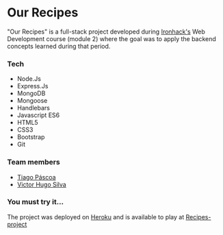 # Our Recipes

"Our Recipes" is a full-stack project developed during [Ironhack's](https://www.ironhack.com/) Web Development course  (module 2) where the goal was to apply the backend concepts learned during that period.

### Tech
- Node.Js
- Express.Js
- MongoDB
- Mongoose
- Handlebars 
- Javascript ES6
- HTML5
- CSS3
- Bootstrap 
- Git
 
### Team members
- [Tiago Páscoa](https://github.com/tiagopascoa)
- [Victor Hugo Silva](https://github.com/vhlsslhv)

### You must try it...
The project was deployed on [Heroku](https://www.heroku.com/) and is available to play at [Recipes-project](http://our-recipes-project.herokuapp.com/)
